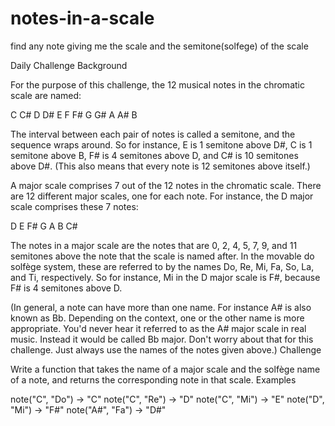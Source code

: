 # notes-in-a-scale
find any note giving me the scale and the semitone(solfege) of the scale

Daily Challenge
Background

For the purpose of this challenge, the 12 musical notes in the chromatic scale are named:

C  C#  D  D#  E  F  F#  G  G#  A  A#  B

The interval between each pair of notes is called a semitone, and the sequence wraps around. So for instance, E is 1 semitone above D#, C is 1 semitone above B, F# is 4 semitones above D, and C# is 10 semitones above D#. (This also means that every note is 12 semitones above itself.)

A major scale comprises 7 out of the 12 notes in the chromatic scale. There are 12 different major scales, one for each note. For instance, the D major scale comprises these 7 notes:

D  E  F#  G  A  B  C#

The notes in a major scale are the notes that are 0, 2, 4, 5, 7, 9, and 11 semitones above the note that the scale is named after. In the movable do solfège system, these are referred to by the names Do, Re, Mi, Fa, So, La, and Ti, respectively. So for instance, Mi in the D major scale is F#, because F# is 4 semitones above D.

(In general, a note can have more than one name. For instance A# is also known as Bb. Depending on the context, one or the other name is more appropriate. You'd never hear it referred to as the A# major scale in real music. Instead it would be called Bb major. Don't worry about that for this challenge. Just always use the names of the notes given above.)
Challenge

Write a function that takes the name of a major scale and the solfège name of a note, and returns the corresponding note in that scale.
Examples

note("C", "Do") -> "C"
note("C", "Re") -> "D"
note("C", "Mi") -> "E"
note("D", "Mi") -> "F#"
note("A#", "Fa") -> "D#"

